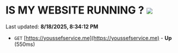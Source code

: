 # IS MY WEBSITE RUNNING ? [![](https://img.shields.io/static/v1?label=Sponsor&message=%E2%9D%A4&logo=GitHub&color=%23fe8e86)](https://github.com/sponsors/Youssef-Lehmam)

Last updated: **8/18/2025, 8:34:12 PM**

- `GET` [https://youssefservice.me](https://youssefservice.me) - **Up** (550ms)
